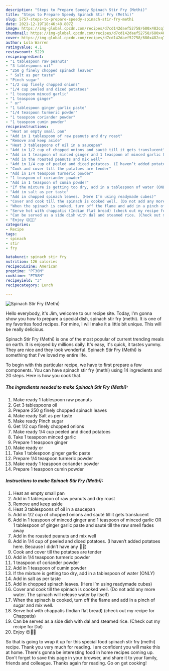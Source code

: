 ```yaml
---
description: "Steps to Prepare Speedy Spinach Stir Fry (Methi)"
title: "Steps to Prepare Speedy Spinach Stir Fry (Methi)"
slug: 5757-steps-to-prepare-speedy-spinach-stir-fry-methi
date: 2021-12-19T18:46:48.807Z
image: https://img-global.cpcdn.com/recipes/d7cd142daef52758/680x482cq70/spinach-stir-fry-methi-recipe-main-photo.jpg
thumbnail: https://img-global.cpcdn.com/recipes/d7cd142daef52758/680x482cq70/spinach-stir-fry-methi-recipe-main-photo.jpg
cover: https://img-global.cpcdn.com/recipes/d7cd142daef52758/680x482cq70/spinach-stir-fry-methi-recipe-main-photo.jpg
author: Lola Warren
ratingvalue: 4.1
reviewcount: 5229
recipeingredient:
- "1 tablespoon raw peanuts"
- "3 tablespoons oil"
- "250 g finely chopped spinach leaves"
- " Salt as per taste"
- "Pinch sugar"
- "1/2 cup finely chopped onions"
- "1/4 cup peeled and diced potatoes"
- "1 teaspoon minced garlic"
- "1 teaspoon ginger"
- " or"
- "1 tablespoon ginger garlic paste"
- "1/4 teaspoon turmeric powder"
- "1 teaspoon coriander powder"
- "1 teaspoon cumin powder"
recipeinstructions:
- "Heat an empty small pan"
- "Add in 1 tablespoon of raw peanuts and dry roast"
- "Remove and keep aside"
- "Heat 3 tablespoons of oil in a saucepan"
- "Add in 1/2 cup of chopped onions and sauté till it gets translucent"
- "Add in 1 teaspoon of minced ginger and 1 teaspoon of minced garlic OR 1 tablespoon of ginger garlic paste and sauté till the raw smell fades away"
- "Add in the roasted peanuts and mix well"
- "Add in 1/4 cup of peeled and diced potatoes. (I haven’t added potatoes here. Because I didn’t have any 🙈🙈)"
- "Cook and cover till the potatoes are tender"
- "Add in 1/4 teaspoon turmeric powder"
- "1 teaspoon of coriander powder"
- "Add in 1 teaspoon of cumin powder"
- "If the mixture is getting too dry, add in a tablespoon of water (ONLY)"
- "Add in salt as per taste"
- "Add in chopped spinach leaves. (Here I’m using readymade cubes)"
- "Cover and cook till the spinach is cooked well. (Do not add any more water. The spinach will release water by itself)"
- "When the spinach is cooked, turn off the flame and add in a pinch of sugar and mix well."
- "Serve hot with chappatis (Indian flat bread) (check out my recipe for Chappatis)"
- "Can be served as a side dish with dal and steamed rice. (Check out my recipe for Dal)"
- "Enjoy 😉👍🏻"
categories:
- Recipe
tags:
- spinach
- stir
- fry

katakunci: spinach stir fry 
nutrition: 126 calories
recipecuisine: American
preptime: "PT30M"
cooktime: "PT58M"
recipeyield: "3"
recipecategory: Lunch

---
```



![Spinach Stir Fry (Methi)](https://img-global.cpcdn.com/recipes/d7cd142daef52758/680x482cq70/spinach-stir-fry-methi-recipe-main-photo.jpg)

Hello everybody, it's Jim, welcome to our recipe site. Today, I'm gonna show you how to prepare a special dish, spinach stir fry (methi). It is one of my favorites food recipes. For mine, I will make it a little bit unique. This will be really delicious.

Spinach Stir Fry (Methi) is one of the most popular of current trending meals on earth. It is enjoyed by millions daily. It's easy, it's quick, it tastes yummy. They are nice and they look wonderful. Spinach Stir Fry (Methi) is something that I've loved my entire life.




To begin with this particular recipe, we have to first prepare a few components. You can have spinach stir fry (methi) using 14 ingredients and 20 steps. Here is how you cook that.

<!--inarticleads1-->

##### The ingredients needed to make Spinach Stir Fry (Methi):

1. Make ready 1 tablespoon raw peanuts
1. Get 3 tablespoons oil
1. Prepare 250 g finely chopped spinach leaves
1. Make ready  Salt as per taste
1. Make ready Pinch sugar
1. Get 1/2 cup finely chopped onions
1. Make ready 1/4 cup peeled and diced potatoes
1. Take 1 teaspoon minced garlic
1. Prepare 1 teaspoon ginger
1. Make ready  or
1. Take 1 tablespoon ginger garlic paste
1. Prepare 1/4 teaspoon turmeric powder
1. Make ready 1 teaspoon coriander powder
1. Prepare 1 teaspoon cumin powder




<!--inarticleads2-->

##### Instructions to make Spinach Stir Fry (Methi):

1. Heat an empty small pan
1. Add in 1 tablespoon of raw peanuts and dry roast
1. Remove and keep aside
1. Heat 3 tablespoons of oil in a saucepan
1. Add in 1/2 cup of chopped onions and sauté till it gets translucent
1. Add in 1 teaspoon of minced ginger and 1 teaspoon of minced garlic OR 1 tablespoon of ginger garlic paste and sauté till the raw smell fades away
1. Add in the roasted peanuts and mix well
1. Add in 1/4 cup of peeled and diced potatoes. (I haven’t added potatoes here. Because I didn’t have any 🙈🙈)
1. Cook and cover till the potatoes are tender
1. Add in 1/4 teaspoon turmeric powder
1. 1 teaspoon of coriander powder
1. Add in 1 teaspoon of cumin powder
1. If the mixture is getting too dry, add in a tablespoon of water (ONLY)
1. Add in salt as per taste
1. Add in chopped spinach leaves. (Here I’m using readymade cubes)
1. Cover and cook till the spinach is cooked well. (Do not add any more water. The spinach will release water by itself)
1. When the spinach is cooked, turn off the flame and add in a pinch of sugar and mix well.
1. Serve hot with chappatis (Indian flat bread) (check out my recipe for Chappatis)
1. Can be served as a side dish with dal and steamed rice. (Check out my recipe for Dal)
1. Enjoy 😉👍🏻




So that is going to wrap it up for this special food spinach stir fry (methi) recipe. Thank you very much for reading. I am confident you will make this at home. There's gonna be interesting food in home recipes coming up. Don't forget to save this page in your browser, and share it to your family, friends and colleague. Thanks again for reading. Go on get cooking!
